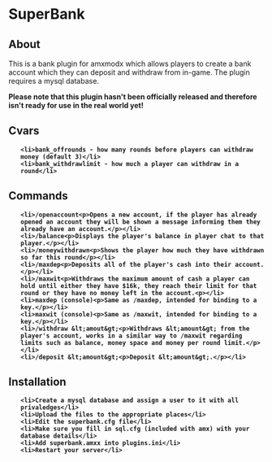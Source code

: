 <h1>SuperBank</h1>

<h2>About</h2>

This is a bank plugin for amxmodx which allows players to create a bank account 
which they can deposit and withdraw from in-game. The plugin requires a mysql 
database.

<b>Please note that this plugin hasn't been officially released and therefore isn't
ready for use in the real world yet!<b>

<h2>Cvars</h2>

<ul>

    <li>bank_offrounds - how many rounds before players can withdraw money (default 3)</li>
    <li>bank_withdrawlimit - how much a player can withdraw in a round</li>

</ul>

<h2>Commands</h2>

<ul>

    <li>/openaccount<p>Opens a new account, if the player has already opened an account they will be shown a message informing them they already have an account.</p></li>
    <li>/balance<p>Displays the player's balance in player chat to that player.</p></li>
    <li>/moneywithdrawn<p>Shows the player how much they have withdrawn so far this round</p></li>
    <li>/maxdep<p>Deposits all of the player's cash into their account.</p></li>
    <li>/maxwit<p>Withdraws the maximum amount of cash a player can hold until either they have $16k, they reach their limit for that round or they have no money left in the account.<p></li>
    <li>maxdep (console)<p>Same as /maxdep, intended for binding to a key.</p></li>
    <li>maxwit (console)<p>Same as /maxwit, intended for binding to a key.</p></li>
    <li>/withdraw &lt;amout&gt;<p>Withdraws &lt;amount&gt; from the player's account, works in a similar way to /maxwit regarding limits such as balance, money space and money per round limit.</p></li>
    <li>/deposit &lt;amount&gt;<p>Deposit &lt;amount&gt;.</p></li>

</ul>

<h2>Installation</h2>

<ol>

    <li>Create a mysql database and assign a user to it with all privaledges</li>
    <li>Upload the files to the appropriate places</li>
    <li>Edit the superbank.cfg file</li>
    <li>Make sure you fill in sql.cfg (included with amx) with your database details</li>
    <li>Add superbank.amxx into plugins.ini</li>
    <li>Restart your server</li>

</ol>